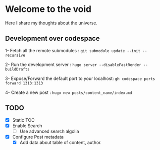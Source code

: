 # Welcome to the void
Here I share my thoughts about the universe.

## Development over codespace
1- Fetch all the remote submodules : `git submodule update --init --recursive`

2- Run the development server : `hugo server --disableFastRender --buildDrafts`

3- Expose/Forward the default port to your localhost: `gh codespace ports forward 1313:1313`

4- Create a new post : `hugo new posts/content_name/index.md`

## TODO

- [X] Static TOC
- [X] Enable Search
    - [ ] Use advanced search algolia
- [X] Configure Post metadata
    - [X] Add data about table of content, author.
